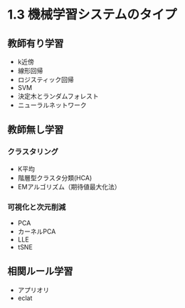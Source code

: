 # 1.3 機械学習システムのタイプ
## 教師有り学習
- k近傍
- 線形回帰
- ロジスティック回帰
- SVM
- 決定木とランダムフォレスト
- ニューラルネットワーク

## 教師無し学習
### クラスタリング
- K平均
- 階層型クラスタ分類(HCA)
- EMアルゴリズム（期待値最大化法）

### 可視化と次元削減
- PCA
- カーネルPCA
- LLE
- tSNE

## 相関ルール学習
- アプリオリ
- eclat

